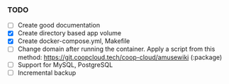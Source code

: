 ### TODO

- [ ] Create good documentation
- [x] Create directory based app volume
- [x] Create docker-compose.yml, Makefile
- [ ] Change domain after running the container. Apply a script from this method: https://git.coopcloud.tech/coop-cloud/amusewiki (:package)
- [ ] Support for MySQL, PostgreSQL
- [ ] Incremental backup
